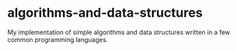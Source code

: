 # algorithms-and-data-structures

My implementation of simple algorithms and data structures written in a few common programming languages.
